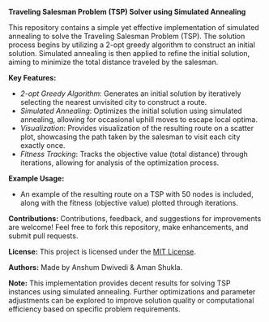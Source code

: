 **Traveling Salesman Problem (TSP) Solver using Simulated Annealing**

This repository contains a simple yet effective implementation of simulated annealing to solve the Traveling Salesman Problem (TSP). The solution process begins by utilizing a 2-opt greedy algorithm to construct an initial solution. Simulated annealing is then applied to refine the initial solution, aiming to minimize the total distance traveled by the salesman.

**Key Features:**
- *2-opt Greedy Algorithm*: Generates an initial solution by iteratively selecting the nearest unvisited city to construct a route.
- *Simulated Annealing*: Optimizes the initial solution using simulated annealing, allowing for occasional uphill moves to escape local optima.
- *Visualization*: Provides visualization of the resulting route on a scatter plot, showcasing the path taken by the salesman to visit each city exactly once.
- *Fitness Tracking*: Tracks the objective value (total distance) through iterations, allowing for analysis of the optimization process.

**Example Usage:**
- An example of the resulting route on a TSP with 50 nodes is included, along with the fitness (objective value) plotted through iterations.

**Contributions:**
Contributions, feedback, and suggestions for improvements are welcome! Feel free to fork this repository, make enhancements, and submit pull requests.

**License:**
This project is licensed under the [MIT License](LICENSE).

**Authors:**
Made by Anshum Dwivedi & Aman Shukla.

**Note:**
This implementation provides decent results for solving TSP instances using simulated annealing. Further optimizations and parameter adjustments can be explored to improve solution quality or computational efficiency based on specific problem requirements.